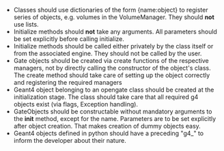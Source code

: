 * Classes should use dictionaries of the form {name:object} to register series of objects, e.g. volumes in the VolumeManager. They should **not** use lists.
* Initialize methods should **not** take any arguments. All parameters should be set explicitly before calling initialize.
* Initialize methods should be called either privately by the class itself or from the associated engine. They should not be called by the user.
* Gate objects should be created via create functions of the respective managers, not by directly calling the constructor of the object's class. The create method should take care of setting up the object correctly and registering the required managers
* Geant4 object belonging to an opengate class should be created at the initialization stage. The class should take care that all required g4 objects exist (via flags, Exception handling).
* GateObjects should be constructable without mandatory arguments to the __init__ method, except for the name. Parameters are to be set explicitly after object creation. That makes creation of dummy objects easy.
* Geant4 objects defined in python should have a preceding "g4_" to inform the developer about their nature.
